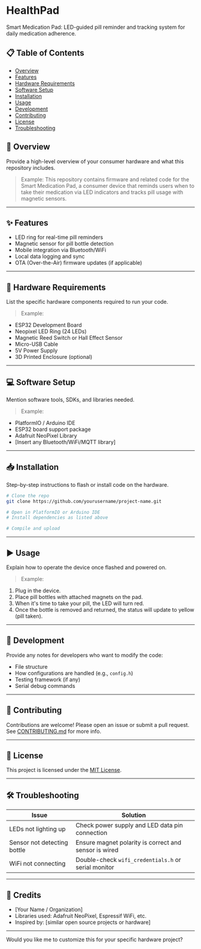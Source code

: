 
# HealthPad

Smart Medication Pad: LED-guided pill reminder and tracking system for daily medication adherence.

## 📋 Table of Contents

* [Overview](#overview)
* [Features](#features)
* [Hardware Requirements](#hardware-requirements)
* [Software Setup](#software-setup)
* [Installation](#installation)
* [Usage](#usage)
* [Development](#development)
* [Contributing](#contributing)
* [License](#license)
* [Troubleshooting](#troubleshooting)


## 🚀 Overview

Provide a high-level overview of your consumer hardware and what this repository includes.

> Example:
> This repository contains firmware and related code for the Smart Medication Pad, a consumer device that reminds users when to take their medication via LED indicators and tracks pill usage with magnetic sensors.

---

## ✨ Features

* LED ring for real-time pill reminders
* Magnetic sensor for pill bottle detection
* Mobile integration via Bluetooth/WiFi
* Local data logging and sync
* OTA (Over-the-Air) firmware updates (if applicable)

---

## 🔧 Hardware Requirements

List the specific hardware components required to run your code.

> Example:

* ESP32 Development Board
* Neopixel LED Ring (24 LEDs)
* Magnetic Reed Switch or Hall Effect Sensor
* Micro-USB Cable
* 5V Power Supply
* 3D Printed Enclosure (optional)

---

## 💻 Software Setup

Mention software tools, SDKs, and libraries needed.

> Example:

* PlatformIO / Arduino IDE
* ESP32 board support package
* Adafruit NeoPixel Library
* \[Insert any Bluetooth/WiFi/MQTT library]

---

## 📥 Installation

Step-by-step instructions to flash or install code on the hardware.

```bash
# Clone the repo
git clone https://github.com/yourusername/project-name.git

# Open in PlatformIO or Arduino IDE
# Install dependencies as listed above

# Compile and upload
```

---

## ▶️ Usage

Explain how to operate the device once flashed and powered on.

> Example:

1. Plug in the device.
2. Place pill bottles with attached magnets on the pad.
3. When it's time to take your pill, the LED will turn red.
4. Once the bottle is removed and returned, the status will update to yellow (pill taken).

---

## 🔨 Development

Provide any notes for developers who want to modify the code:

* File structure
* How configurations are handled (e.g., `config.h`)
* Testing framework (if any)
* Serial debug commands

---

## 🤝 Contributing

Contributions are welcome! Please open an issue or submit a pull request.
See [CONTRIBUTING.md](CONTRIBUTING.md) for more info.

---

## 🪪 License

This project is licensed under the [MIT License](LICENSE).

---

## 🛠 Troubleshooting

| Issue                       | Solution                                              |
| --------------------------- | ----------------------------------------------------- |
| LEDs not lighting up        | Check power supply and LED data pin connection        |
| Sensor not detecting bottle | Ensure magnet polarity is correct and sensor is wired |
| WiFi not connecting         | Double-check `wifi_credentials.h` or serial monitor   |

---

## 🙌 Credits

* \[Your Name / Organization]
* Libraries used: Adafruit NeoPixel, Espressif WiFi, etc.
* Inspired by: \[similar open source projects or hardware]

---

Would you like me to customize this for your specific hardware project?
